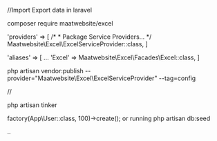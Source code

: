 //Import Export data in laravel 

composer require maatwebsite/excel

'providers' => [
    /*
     * Package Service Providers...
     */
    Maatwebsite\Excel\ExcelServiceProvider::class,
]

'aliases' => [
    ...
    'Excel' => Maatwebsite\Excel\Facades\Excel::class,
]

php artisan vendor:publish --provider="Maatwebsite\Excel\ExcelServiceProvider" --tag=config

//

php artisan tinker

factory(App\User::class, 100)->create();
or 
running php artisan db:seed 

..

